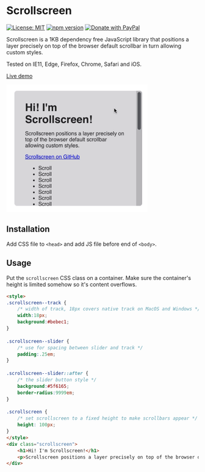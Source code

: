 # Scrollscreen

[![License: MIT](https://img.shields.io/badge/license-MIT-blue.svg)](https://github.com/rikschennink/scrollscreen/blob/gh-pages/LICENSE)
[![npm version](https://badge.fury.io/js/scrollscreen.svg)](https://badge.fury.io/js/scrollscreen)
[![Donate with PayPal](https://img.shields.io/badge/donate-PayPal.me-pink.svg)](https://www.paypal.me/rikschennink/5)

Scrollscreen is a 1KB dependency free JavaScript library that positions a layer precisely on top of the browser default scrollbar in turn allowing custom styles.

Tested on IE11, Edge, Firefox, Chrome, Safari and iOS.

[Live demo](https://rikschennink.github.io/scrollscreen/)

<img src="https://github.com/rikschennink/scrollscreen/blob/master/demo.gif?raw=true" width="370" alt=""/>

## Installation

Add CSS file to `<head>` and add JS file before end of `<body>`.


## Usage

Put the `scrollscreen` CSS class on a container. Make sure the container's height is limited somehow so it's content overflows.

```html
<style>
.scrollscreen--track {
    /* width of track, 18px covers native track on MacOS and Windows */
    width:18px;
    background:#bebec1;
}

.scrollscreen--slider {
    /* use for spacing between slider and track */
    padding:.25em;
}

.scrollscreen--slider::after {
    /* the slider button style */
    background:#5f6165;
    border-radius:9999em;
}
    
.scrollscreen {
    /* set scrollscreen to a fixed height to make scrollbars appear */
    height: 100px;
}
</style>
<div class="scrollscreen">
    <h1>Hi! I'm Scrollscreen!</h1>
    <p>Scrollscreen positions a layer precisely on top of the browser default scrollbar allowing custom styles.</p>
</div>
```
